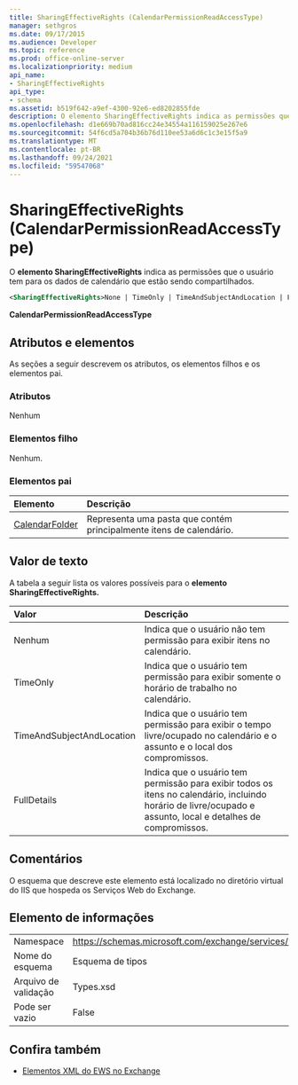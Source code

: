 ```yaml
---
title: SharingEffectiveRights (CalendarPermissionReadAccessType)
manager: sethgros
ms.date: 09/17/2015
ms.audience: Developer
ms.topic: reference
ms.prod: office-online-server
ms.localizationpriority: medium
api_name:
- SharingEffectiveRights
api_type:
- schema
ms.assetid: b519f642-a9ef-4300-92e6-ed8202855fde
description: O elemento SharingEffectiveRights indica as permissões que o usuário tem para os dados de calendário que estão sendo compartilhados.
ms.openlocfilehash: d1e669b70ad816cc24e34554a116159025e267e6
ms.sourcegitcommit: 54f6cd5a704b36b76d110ee53a6d6c1c3e15f5a9
ms.translationtype: MT
ms.contentlocale: pt-BR
ms.lasthandoff: 09/24/2021
ms.locfileid: "59547068"
---
```

# <a name="sharingeffectiverights-calendarpermissionreadaccesstype"></a>SharingEffectiveRights (CalendarPermissionReadAccessType)

O **elemento SharingEffectiveRights** indica as permissões que o usuário tem para os dados de calendário que estão sendo compartilhados. 
  
```XML
<SharingEffectiveRights>None | TimeOnly | TimeAndSubjectAndLocation | FullDetails</SharingEffectiveRights>
```

 **CalendarPermissionReadAccessType**
## <a name="attributes-and-elements"></a>Atributos e elementos

As seções a seguir descrevem os atributos, os elementos filhos e os elementos pai.
  
### <a name="attributes"></a>Atributos

Nenhum
  
### <a name="child-elements"></a>Elementos filho

Nenhum.
  
### <a name="parent-elements"></a>Elementos pai

|**Elemento**|**Descrição**|
|:-----|:-----|
|[CalendarFolder](calendarfolder.md) <br/> |Representa uma pasta que contém principalmente itens de calendário.  <br/> |
   
## <a name="text-value"></a>Valor de texto

A tabela a seguir lista os valores possíveis para o **elemento SharingEffectiveRights.** 
  
|**Valor**|**Descrição**|
|:-----|:-----|
|Nenhum  <br/> |Indica que o usuário não tem permissão para exibir itens no calendário.  <br/> |
|TimeOnly  <br/> |Indica que o usuário tem permissão para exibir somente o horário de trabalho no calendário.  <br/> |
|TimeAndSubjectAndLocation  <br/> |Indica que o usuário tem permissão para exibir o tempo livre/ocupado no calendário e o assunto e o local dos compromissos.  <br/> |
|FullDetails  <br/> |Indica que o usuário tem permissão para exibir todos os itens no calendário, incluindo horário de livre/ocupado e assunto, local e detalhes de compromissos.  <br/> |
   
## <a name="remarks"></a>Comentários

O esquema que descreve este elemento está localizado no diretório virtual do IIS que hospeda os Serviços Web do Exchange.
  
## <a name="element-information"></a>Elemento de informações

|||
|:-----|:-----|
|Namespace  <br/> |https://schemas.microsoft.com/exchange/services/2006/types  <br/> |
|Nome do esquema  <br/> |Esquema de tipos  <br/> |
|Arquivo de validação  <br/> |Types.xsd  <br/> |
|Pode ser vazio  <br/> |False  <br/> |
   
## <a name="see-also"></a>Confira também



- [Elementos XML do EWS no Exchange](ews-xml-elements-in-exchange.md)

